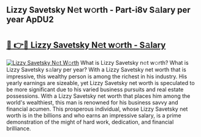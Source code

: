 ## Lizzy Savetsky N𝚎t w𝚘rth - Part-i8v S𝚊lary per year ApDU2

# <h2><a href="http://gc1ei0.nevu.top/?p=Lizzy+Savetsky">🔗 👉🔴 Lizzy Savetsky N𝚎t w𝚘rth - S𝚊lary</a></h2>

[![Lizzy Savetsky N𝚎t W𝚘rth](https://i.imgur.com/Oavwk0R.jpeg)](http://gc1ei0.nevu.top/?p=Lizzy+Savetsky)
What is Lizzy Savetsky n𝚎t w𝚘rth? What is Lizzy Savetsky s𝚊lary per year?
With a Lizzy Savetsky net worth that is impressive, this wealthy person is among the richest in his industry. His yearly earnings are sizeable, yet Lizzy Savetsky net worth is speculated to be more significant due to his varied business pursuits and real estate possessions. With a Lizzy Savetsky net worth that places him among the world's wealthiest, this man is renowned for his business savvy and financial acumen. This prosperous individual, whose Lizzy Savetsky net worth is in the billions and who earns an impressive salary, is a prime demonstration of the might of hard work, dedication, and financial brilliance.
